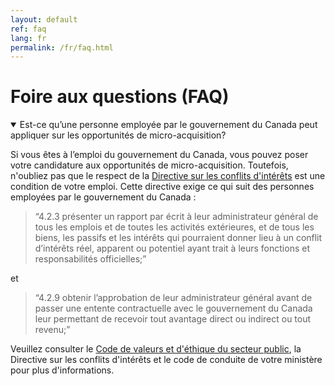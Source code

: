 ```yaml
---
layout: default
ref: faq
lang: fr
permalink: /fr/faq.html
---
```


# Foire aux questions (FAQ)

<details open id="faq-001">
<summary>Est-ce qu’une personne employée par le gouvernement du Canada peut appliquer sur les opportunités de micro-acquisition?</summary>

<p>Si vous êtes à l’emploi du gouvernement du Canada, vous pouvez poser votre candidature aux opportunités de micro-acquisition. Toutefois, n'oubliez pas que le respect de la <a href="https://www.tbs-sct.gc.ca/pol/doc-fra.aspx?id=32627">Directive sur les conflits d'intérêts</a> est une condition de votre emploi. Cette directive exige ce qui suit des personnes employées par le gouvernement du Canada :</p>

<blockquote>“4.2.3 présenter un rapport par écrit à leur administrateur général de tous les emplois et de toutes les activités extérieures, et de tous les biens, les passifs et les intérêts qui pourraient donner lieu à un conflit d’intérêts réel, apparent ou potentiel ayant trait à leurs fonctions et responsabilités officielles;”</blockquote>

<p>et</p>

<blockquote>“4.2.9 obtenir l’approbation de leur administrateur général avant de passer une entente contractuelle avec le gouvernement du Canada leur permettant de recevoir tout avantage direct ou indirect ou tout revenu;”</blockquote>

<p>Veuillez consulter le <a href="https://www.tbs-sct.gc.ca/pol/doc-fra.aspx?id=25049">Code de valeurs et d'éthique du secteur public</a>, la Directive sur les conflits d'intérêts et le code de conduite de votre ministère pour plus d'informations.</p>
</details>
